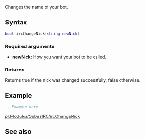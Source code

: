 Changes the name of your bot.

Syntax
------

``` lua
bool ircChangeNick(string newNick)
```

### Required arguments

-   **newNick:** How you want your bot to be called.

### Returns

Returns true if the nick was changed successfully, false otherwise.

Example
-------

``` lua
-- Example here
```

[pl:Modules/SebasIRC/ircChangeNick](/docs/pl:Modules/SebasIRC/ircChangeNick.md "wikilink")

See also
--------
